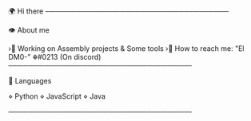 🌍 Hi there
─────────────────────────────────────

👁️ About me

›🔧 Working on Assembly projects & Some tools
›📍 How to reach me: "El DM0-" ☬#0213 (On discord)
─────────────────────────────────────

🧠 Languages

⋄ Python
⋄ JavaScript
⋄ Java

─────────────────────────────────────
